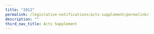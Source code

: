 ```yaml
---
title: "2012"
permalink: /legislative-notifications/acts-supplement/permalink/
description: ""
third_nav_title: Acts Supplement
---
```

